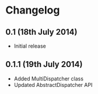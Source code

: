 # Changelog

## 0.1 (18th July 2014)

  * Initial release

## 0.1.1 (19th July 2014)

  * Added MultiDispatcher class
  * Updated AbstractDispatcher API
